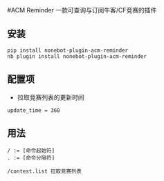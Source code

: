 #ACM Reminder
一款可查询与订阅牛客/CF竞赛的插件

## 安装

```
pip install nonebot-plugin-acm-reminder
nb plugin install nonebot-plugin-acm-reminder
```

## 配置项

* 拉取竞赛列表的更新时间
```
update_time = 360
```

## 用法

```
/ := [命令起始符]
. := [命令分隔符]

/contest.list 拉取竞赛列表
```